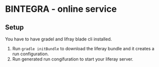# BINTEGRA - online service

## Setup
You have to have gradel and lifray blade cli installed.  
1. Run `gradle initBundle` to download the liferay bundle and it creates a run configuration.
2. Run generated run congifuration to start your liferay server. 
